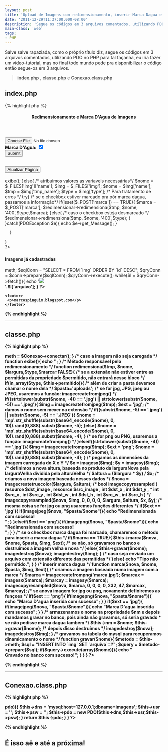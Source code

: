 ```yaml
---
layout: post
title: 'Upload de Imagens com redimensionamento, inserir Marca Dagua e salvar no banco'
date: '2011-12-29T11:37:00.000-08:00'
description: 'Segue os códigos em 3 arquivos comentados, utilizando PDO no PHP para tal façanha'
main-class: 'web'
tags:
- PHP
---
```


Salve salve rapaziada, como o próprio título diz, segue os códigos em 3 arquivos comentados, utilizando PDO no PHP para tal façanha, eu iria fazer um vídeo-tutorial, mas no final todo mundo pede pra disponibilizar o código então segue-os em 3 arquivos.

> __index.php__ , __classe.php__ e __Conexao.class.php__


## index.php

{% highlight php %}
<!DOCTYPE html>
<html lang="pt-br">
<head>
  <meta charset="utf-8" />

  <!-- Always force latest IE rendering engine (even in intranet) & Chrome Frame 
       Remove this if you use the .htaccess -->
  <meta http-equiv="X-UA-Compatible" content="IE=edge,chrome=1" />

  <title>Redimensionamento PHP</title>
  <meta name="description" content="" />
  <meta name="author" content="marcos" />

  <meta name="viewport" content="width=device-width; initial-scale=1.0" />

  <!-- Replace favicon.ico & apple-touch-icon.jpg in the root of your domain and delete these references -->
  <link rel="shortcut icon" href="/favicon.ico" />
  <link rel="apple-touch-icon" href="/apple-touch-icon.jpg" />
  <link rel="stylesheet" media="screen" type="text/css" href="estilo.css" />
</head>

<body>
  <div>
    <header>
      <h4>Redimensionamento e Marca D'Agua de Imagens</h4>
    </header>
    <nav>
    	<form action="" method="post" enctype="multipart/form-data">    		
    		<input type="file" name="img" class="img" /><br />   	
    		<b>Marca D'Agua: </b><input type="checkbox" name="marca" checked="checked"/><br />	
    		<input type="submit" name="enviar" class="enviar" /><br />    		
    	</form>
    	<br />
    	<a href="./"><button>Atualizar Página</button></a>
    	<br /><br />
    	<div id="mensagens">
<?php
  /* incluimos a classe que contem os métodos de redimensionamento, marca dagua e gravar no banco */ 	  
  require_once ('classe.php');
  /* Instanciamos a classe */
  $redimensionar = new Redimensionar();
  /* após clicar no botao enviar */
  if(isset($_POST['enviar'])){
  	  /* se não houver imagem carregada setamos o método adequado */	  
	  if($_FILES['img']['name'] == FALSE){	  	
	  	$redimensionar->exibe(); 
	  }else{
	  	/* atribuimos valores as variaveis necessárias*/	  	
	  	$nome = $_FILES['img']['name'];
		$img = $_FILES['img'];
		$nome = $img['name'];
		$tmp = $img['tmp_name'];
		$type = $img['type'];
		/* Para tratamento de erros */
		try{
			/* se o checkbox estiver marcado pra pôr marca dagua, passamos a informação*/
			if(isset($_POST['marca']) == TRUE){
				$marca = $_POST['marca'];
				$redimensionar->redimensiona($tmp, $nome, '400',$type,$marca);
			}else{
				/* caso o checkbox esteja desmarcado */
				$redimensionar->redimensiona($tmp, $nome, '400',$type);
			}				
		}catch(PDOException $e){
			echo $e->get_Message();		  
		}

		
	  }	  
  }  
?>
     </div>

<div id="imgz">
	<h4>Imagens já cadastradas</h4>
	<?php
	/* lista as imagens que já estão cadastradas, se já houver */
	$conn = $redimensionar->meth;
	$sqlConn = "SELECT * FROM `img` ORDER BY `id` DESC";
	$qryConn = $conn->prepare($sqlConn);
	$qryConn->execute();
	while($l = $qryConn->fetch()){
		echo '<b><img src="uploads/'.$l['arquivo'].'" /><br />'.$l['arquivo']; 
	}
	?>
</div>
    </nav>

    <footer>
     <p>marcospinguim.blogspot.com</p>
    </footer>
  </div>
</body>
</html>
{% endhighlight %}

***

## classe.php
{% highlight php %}
<?php
    /* servirá pra incluir o arquivo Conexao.class.php, se houvessem vários com *.class.php, 
	 * incluiria todos sem precisar fazer 1 por 1 */
	function __autoload($class){
		require_once $class.'.class'.'.php';
	}
	
	/* Classe se chama Redimensionar, porém fará mais que isso */
  class Redimensionar {
  	/* propriedades da classe */
    public $permitido = array('image/jpg', 'image/jpeg', 'image/png');
	public $meth;
	public $nm;
    /* carregará automaticamente a conexao, ao instancia a classe e armazenará na propriedade $meth */
	function __construct(){
		/* já incluida pelo autoload, instaciamos e armazenamos em meth */
		$Conexao = new Conexao();	
		$this->meth = $Conexao->conectar();
	}
	/* caso a imagem não seja caregada */
  	function exibe(){  		
			echo '<script type="text/javascript">alert("Informe a imagem");</script>';		
  	}
	
	/* Método responsável pelo redimensionamento */
	function redimensiona($tmp, $nome, $largura,$type,$marca=FALSE){
		/* se a extensão não estiver entre as permitidas da propriedade $permitido, não entrará nesse bloco */
		if(in_array($type, $this->permitido)){
			/* além de criar a pasta devemos chamar o nome dela */
			$pasta='uploads';
			/* se for jpg, JPG, jpeg ou JPEG, usaremos a função: imagecreatefromjpeg() */
			if((strtolower(substr($nome, -4)) == '.jpg') || strtolower(substr($nome, -5)) == '.jpeg'){						
				$img = imagecreatefromjpeg($tmp);
				$ext = 'jpg';
				/* damos o nome sem mexer na extensão */
				if((substr($nome, -5) == '.jpeg') || substr($nome, -5) == '.JPEG'){
					$nome = 'mp'.str_shuffle(substr(base64_encode($nome), 0, 10)).rand(0,888).substr($nome, -5);
				}else{
					$nome = 'mp'.str_shuffle(substr(base64_encode($nome), 0, 10)).rand(0,888).substr($nome, -4);
				}
				/* se for png ou PNG, usaremos a função: imagecreatefrompng() */
			}elseif((strtolower(substr($nome, -4)) == '.jpg')){
				$img = imagecreatefrompng($tmp);
				$ext = 'png';
				$nome = 'mp'.str_shuffle(substr(base64_encode($nome), 0, 10)).rand(0,888).substr($nome, -4);
			}				
			/* pegamos as dimensões da imagem carregada do X e Y */
	        $x      = imagesx($img);
	        $y      = imagesy($img);
			/* definimos a nova altura, baseada no produto da larguraNova pela larguraVelha dividida pela alturaVelha */
	        $altura = ($largura * $y) / $x;
			/* criamos a nova imagem baseada nesses dados */
	        $nova   = imagecreatetruecolor($largura, $altura);
			/* bool imagecopyresampled ( resource $dst_image , resource $src_image , int $dst_x , int $dst_y , 
			 * int $src_x , int $src_y , int $dst_w , int $dst_h , int $src_w , int $src_h ) */
	        imagecopyresampled($nova, $img, 0, 0, 0, 0, $largura, $altura, $x, $y);
			/* mesma coisa se for jpg ou png usaremos funções diferentes */
			if($ext == 'jpg'){
				if(imagejpeg($nova, "$pasta/$nome")){
					echo "Redimensionada com sucesso!<br />";
				}
			}elseif($ext == 'png'){
				if(imagepng($nova, "$pasta/$nome")){
					echo "Redimensionada com sucesso!<br />";
				}
			}
			/* se o checkbox marca dagua foi marcado, chamaremos o método para inserir a marca dagua */
			if($marca == TRUE){
				$this->marca($nova, $nome, $pasta, $img, $ext);
				/* se não, só gravamos no banco e destruimos a imagem velha e nova */
			}else{
				$this->gravar($nome);
		        imagedestroy($nova);
		        imagedestroy($img);			
			}
			/* caso seja enviado um arquivo com extensão diferente das permitidas */			
		}else{
			echo "Tipo não permitido.";
		}
	}
	/* inserir marca dagua */
	function marca($nova, $nome, $pasta, $img, $ext){
		/* criamos a imagem baseada numa imagem com a marca */
	  $marca = imagecreatefrompng('marca.jpg');
      $marcax   = imagesx($marca);
      $marcay   = imagesy($marca);
      imagecopyresampled($nova, $marca, 0, 0, 0, 0, 232, 47, $marcax, $marcay);
	  /* se anova imagem for jpg ou png, novamente definiremos as funçoes */
	  if($ext == 'png'){
	      if(imagepng($nova, "$pasta/$nome")){
	      	echo "Marca D'agua inserida com sucesso";
	      }	  	
	  }
	  
	  if($ext == 'jpg'){
	      if(imagejpeg($nova, "$pasta/$nome")){
	      	echo "Marca D'agua inserida com sucesso";
	      }	  	
	  }
	  /* armazenamos o nome na propriedade $nm e depois mandamos gravar no banco, pois ainda não gravamos, só seria gravado
	   * se não pedisse marca dagua também */
	  $this->nm = $nome;
      $this->gravar($nome);
	  /* depois disso destruimos */
      imagedestroy($nova);
	  imagedestroy($img);
	}
	/* gravamos na tabela do mysql para recuperamos dinamicamento o nome */
	function gravar($nome){
		$metodo = $this->meth;
		$sql = "INSERT INTO `img` SET `arquivo`=?";
		$query = $metodo->prepare($sql);
		if($query->execute(array($nome))){
			echo "<br />Gravado no banco com sucesso!";
		}
		
	}

  }
?>
{% endhighlight %}

***

## Conexao.class.php

{% highlight php %}
<?php
  /* Criando uma conexão com o banco de dados */
  class Conexao{
  	private $dns;
	private $usr;
	private $psw;
	private $pdo;
	
  	function conectar(){
  		if(is_null($this->pdo)){
	  		$this->dns = 'mysql:host=127.0.0.1;dbname=imagens';
			$this->usr = '';
			$this->psw = '';
			$this->pdo = new PDO($this->dns,$this->usr,$this->psw);  			
  		}
		return $this->pdo;

    }
  }
?>

{% endhighlight %}

## É isso aê e até a próxima!
